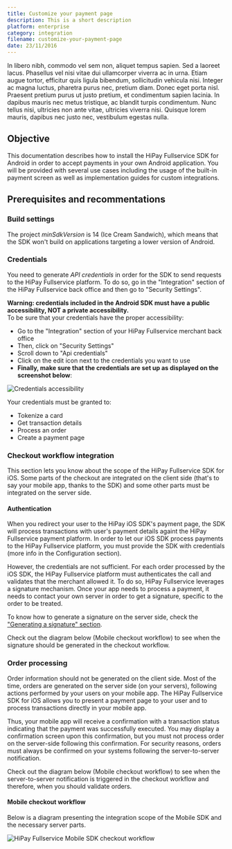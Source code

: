 ```yaml
---
title: Customize your payment page
description: This is a short description  
platform: enterprise
category: integration
filename: customize-your-payment-page
date: 23/11/2016
---
```


In libero nibh, commodo vel sem non, aliquet tempus sapien. Sed a laoreet lacus. Phasellus vel nisi vitae dui ullamcorper viverra ac in urna. Etiam augue tortor, efficitur quis ligula bibendum, sollicitudin vehicula nisi. Integer ac magna luctus, pharetra purus nec, pretium diam. Donec eget porta nisl. Praesent pretium purus ut justo pretium, et condimentum sapien lacinia. In dapibus mauris nec metus tristique, ac blandit turpis condimentum. Nunc tellus nisi, ultricies non ante vitae, ultricies viverra nisi. Quisque lorem mauris, dapibus nec justo nec, vestibulum egestas nulla.

## Objective
This documentation describes how to install the HiPay Fullservice SDK for Android in order to accept payments in your own Android application. You will be provided with several use cases including the usage of the built-in payment screen as well as implementation guides for custom integrations.

## Prerequisites and recommentations

### Build settings

The project *minSdkVersion* is 14 (Ice Cream Sandwich), which means that the SDK won't build on applications targeting a lower version of Android.

### Credentials

You need to generate *API credentials* in order for the SDK to send requests to the HiPay Fullservice platform. To do so, go in the "Integration" section of the HiPay Fullservice back office and then go to "Security Settings".

**Warning: credentials included in the Android SDK must have a public accessibility, NOT a private accessibility.**  
To be sure that your credentials have the proper accessibility:

- Go to the "Integration" section of your HiPay Fullservice merchant back office
- Then, click on "Security Settings"
- Scroll down to "Api credentials"
- Click on the edit icon next to the credentials you want to use 
- **Finally, make sure that the credentials are set up as displayed on the screenshot below**:

![Credentials accessibility](https://raw.githubusercontent.com/hipay/hipay-docs/master/hipay-fullservice-sdk-android/images/prerequisites/credentials_accessibility.png)

Your credentials must be granted to:

- Tokenize a card
- Get transaction details
- Process an order 
- Create a payment page

### Checkout workflow integration

This section lets you know about the scope of the HiPay Fullservice SDK for iOS. Some parts of the checkout are integrated on the client side (that's to say your mobile app, thanks to the SDK) and some other parts must be integrated on the server side.

#### Authentication

When you redirect your user to the HiPay iOS SDK's payment page, the SDK will process transactions with user's payment details againt the HiPay Fullservice payment platform. In order to let our iOS SDK process payments to the HiPay Fullservice platform, you must provide the SDK with credentials (more info in the Configuration section).

However, the credentials are not sufficient. For each order processed by the iOS SDK, the HiPay Fullservice platform must authenticates the call and validates that the merchant allowed it. To do so, HiPay Fullservice leverages a signature mechanism. Once your app needs to process a payment, it needs to contact your own server in order to get a signature, specific to the order to be treated.

To know how to generate a signature on the server side, check the ["Generating a signature" section](#generating-a-signature-server-side).

Check out the diagram below (Mobile checkout workflow) to see when the signature should be generated in the checkout workflow.

### Order processing

Order information should not be generated on the client side. Most of the time, orders are generated on the server side (on your servers), following actions performed by your users on your mobile app. The HiPay Fullservice SDK for iOS allows you to present a payment page to your user and to process transactions directly in your mobile app. 

Thus, your mobile app will receive a confirmation with a transaction status indicating that the payment was successfully executed. You may display a confirmation screen upon this confirmation, but you must not process order on the server-side following this confirmation. For security reasons, orders must always be confirmed on your systems following the server-to-server notification.

Check out the diagram below (Mobile checkout workflow) to see when the server-to-server notification is triggered in the checkout workflow and therefore, when you should validate orders.

#### Mobile checkout workflow

Below is a diagram presenting the integration scope of the Mobile SDK and the necessary server parts.

![HiPay Fullservice Mobile SDK checkout workflow](https://raw.githubusercontent.com/hipay/hipay-docs/master/hipay-fullservice-sdk-android/images/prerequisites/workflow.png)
